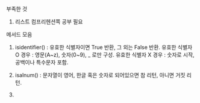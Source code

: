 부족한 것

1. 리스트 컴프리헨션쪽 공부 필요




메서드 모음
1. isidentifier() : 유효한 식별자이면 True 반환, 그 외는 False 반환.
유효한 식별자 O 경우 : 영문(A~z), 숫자(0~9), _ 로만 구성.
유효한 식별자 X 경우 : 숫자로 시작, 공백이나 특수문자 포함.

2. isalnum() : 문자열이 영어, 한글 혹은 숫자로 되어있으면 참 리턴, 아니면 거짓 리턴.
3. 

